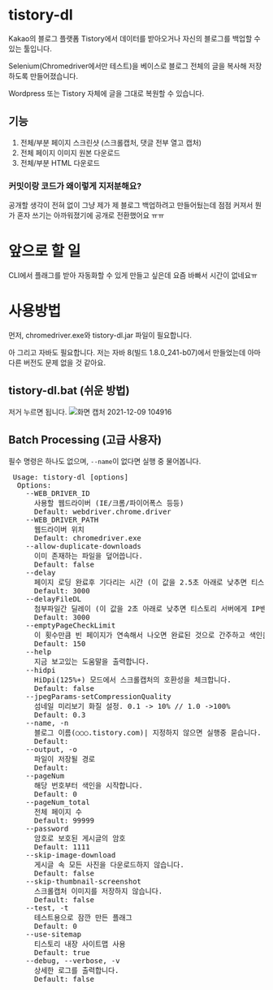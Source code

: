 # tistory-dl

Kakao의 블로그 플랫폼 Tistory에서 데이터를 받아오거나 자신의 블로그를 백업할 수 있는 툴입니다.

Selenium(Chromedriver에서만 테스트)을 베이스로 블로그 전체의 글을 복사해 저장하도록 만들어졌습니다.

Wordpress 또는 Tistory 자체에 글을 그대로 복원할 수 있습니다.

## 기능
1. 전체/부분 페이지 스크린샷
(스크롤캡처, 댓글 전부 열고 캡처)
1. 전체 페이지 이미지 원본 다운로드
1. 전체/부분 HTML 다운로드
### 커밋이랑 코드가 왜이렇게 지저분해요?
공개할 생각이 전혀 없이 그냥 제가 제 블로그 백업하려고 만들어뒀는데 점점 커져서 뭔가 혼자 쓰기는 아까워졌기에 공개로 전환했어요 ㅠㅠ
# 앞으로 할 일
CLI에서 플래그를 받아 자동화할 수 있게 만들고 싶은데 요즘 바빠서 시간이 없네요ㅠ

# 사용방법
먼저, chromedriver.exe와 tistory-dl.jar 파일이 필요합니다.

아 그리고 자바도 필요합니다. 저는 자바 8(빌드 1.8.0_241-b07)에서 만들었는데 아마 다른 버전도 문제 없을 것 같아요.
## tistory-dl.bat (쉬운 방법)
저거 누르면 됩니다.
![화면 캡처 2021-12-09 104916](https://user-images.githubusercontent.com/15166740/145319967-edd25fa4-7823-45b7-b11c-f403b0cccaf3.jpg)

## Batch Processing (고급 사용자)
필수 명령은 하나도 없으며, `--name`이 없다면 실행 중 물어봅니다.

<pre> Usage: tistory-dl [options]
  Options:
    --WEB_DRIVER_ID
      사용할 웹드라이버 (IE/크롬/파이어폭스 등등)
      Default: webdriver.chrome.driver
    --WEB_DRIVER_PATH
      웹드라이버 위치
      Default: chromedriver.exe
    --allow-duplicate-downloads
      이미 존재하는 파일을 덮어씁니다.
      Default: false
    --delay
      페이지 로딩 완료후 기다리는 시간 (이 값을 2.5초 아래로 낮추면 티스토리 서버에게 IP밴 당할 수 있습니다)
      Default: 3000
    --delayFileDL
      첨부파일간 딜레이 (이 값을 2초 아래로 낮추면 티스토리 서버에게 IP밴 당할 수 있습니다)
      Default: 3000
    --emptyPageCheckLimit
      이 횟수만큼 빈 페이지가 연속해서 나오면 완료된 것으로 간주하고 색인을 종료합니다.
      Default: 150
    --help
      지금 보고있는 도움말을 출력합니다.
    --hidpi
      HiDpi(125%+) 모드에서 스크롤캡처의 호환성을 체크합니다.
      Default: false
    --jpegParams-setCompressionQuality
      섬네일 미리보기 화질 설정. 0.1 -> 10% // 1.0 ->100%
      Default: 0.3
    --name, -n
      블로그 이름(○○○.tistory.com)| 지정하지 않으면 실행중 묻습니다.
      Default: <empty string>
    --output, -o
      파일이 저장될 경로
      Default: <empty string>
    --pageNum
      해당 번호부터 색인을 시작합니다.
      Default: 0
    --pageNum_total
      전체 페이지 수
      Default: 99999
    --password
      암호로 보호된 게시글의 암호
      Default: 1111
    --skip-image-download
      게시글 속 모든 사진을 다운로드하지 않습니다.
      Default: false
    --skip-thumbnail-screenshot
      스크롤캡처 이미지를 저장하지 않습니다.
      Default: false
    --test, -t
      테스트용으로 잠깐 만든 플래그
      Default: 0
    --use-sitemap
      티스토리 내장 사이트맵 사용
      Default: true
    --debug, --verbose, -v
      상세한 로그를 출력합니다.
      Default: false
      </pre>
